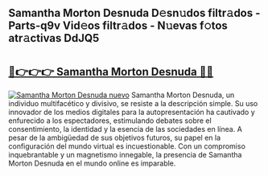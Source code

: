 ## Samantha Morton Desnuda D𝚎sn𝚞dos filtr𝚊dos - Parts-q9v Vid𝚎os filtr𝚊dos - N𝚞evas f𝚘tos atr𝚊ctivas DdJQ5

# <h2><a href="http://mba1ndl.tromn.icu/?c=Samantha+Morton+Desnuda">🔗👉👉👉 Samantha Morton Desnuda 🔗🔗</a></h2>

[![Samantha Morton Desnuda nuevo](https://i.imgur.com/pEAQMta.gif)](http://mba1ndl.tromn.icu/?c=Samantha+Morton+Desnuda)
Samantha Morton Desnuda, un individuo multifacético y divisivo, se resiste a la descripción simple. Su uso innovador de los medios digitales para la autopresentación ha cautivado y enfurecido a los espectadores, estimulando debates sobre el consentimiento, la identidad y la esencia de las sociedades en línea. A pesar de la ambigüedad de sus objetivos futuros, su papel en la configuración del mundo virtual es incuestionable. Con un compromiso inquebrantable y un magnetismo innegable, la presencia de Samantha Morton Desnuda en el mundo online es imparable.
